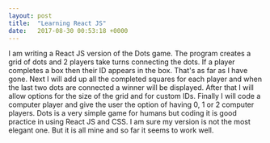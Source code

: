 ```yaml
---
layout: post
title:  "Learning React JS"
date:   2017-08-30 00:53:18 +0000
---
```



I am writing a React JS version of the Dots game. The program creates a grid of dots and 2 players take turns connecting the dots. If a player completes a box then their ID appears in the box. That's as far as I have gone. Next I will add up all the completed squares for each player and when the last two dots are connected a winner will be displayed. After that I will allow  options for the size of the grid and for custom IDs. Finally I will code a computer player and give the user the option of having 0, 1 or 2 computer players. Dots is a very simple game for humans but coding it is good practice in using React JS and CSS. I am sure my version is not the most elegant one. But it is all mine and so far it seems to work well.
